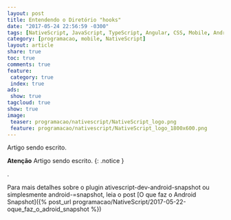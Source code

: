 ```yaml
---
layout: post
title: Entendendo o Diretório "hooks" 
date: "2017-05-24 22:56:59 -0300"
tags: [NativeScript, JavaScript, TypeScript, Angular, CSS, Mobile, Android, iOS, Programação, Telerik]
category: [programacao, mobile, NativeScript]
layout: article
share: true
toc: true
comments: true
feature:
 category: true
 index: true
ads:
 show: true
tagcloud: true
show: true
image:
 teaser: programacao/nativescript/NativeScript_logo.png
 feature: programacao/nativescript/NativeScript_logo_1800x600.png
---
```


Artigo sendo escrito.

<!--more-->


**Atenção** Artigo sendo escrito.
{: .notice }

.

Para mais detalhes sobre o plugin ativescript-dev-android-snapshot ou simplesmente android-=snapshot, leia o post [O que faz o Android Snapshot]({% post_url programacao/NativeScript/2017-05-22-oque_faz_o_adroid_snapshot %})
